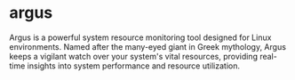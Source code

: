 # argus
Argus is a powerful system resource monitoring tool designed for Linux environments. Named after the many-eyed giant in Greek mythology, Argus keeps a vigilant watch over your system's vital resources, providing real-time insights into system performance and resource utilization.
